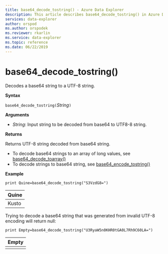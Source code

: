 ```yaml
---
title: base64_decode_tostring() - Azure Data Explorer
description: This article describes base64_decode_tostring() in Azure Data Explorer.
services: data-explorer
author: orspod
ms.author: orspodek
ms.reviewer: rkarlin
ms.service: data-explorer
ms.topic: reference
ms.date: 06/22/2019
---
```

# base64_decode_tostring()

Decodes a base64 string to a UTF-8 string.

**Syntax**

`base64_decode_tostring(`*String*`)`

**Arguments**

* *String*: Input string to be decoded from base64 to UTF8-8 string.

**Returns**

Returns UTF-8 string decoded from base64 string.

* To decode base64 strings to an array of long values, see [base64_decode_toarray()](base64_decode_toarrayfunction.md)
* To decode strings to base64 string, see [base64_encode_tostring()](base64_encode_tostringfunction.md)

**Example**

<!-- csl: https://help.kusto.windows.net:443/Samples -->
```kusto
print Quine=base64_decode_tostring("S3VzdG8=")
```

|Quine|
|-----|
|Kusto|

Trying to decode a base64 string that was generated from invalid UTF-8 encoding will return null:

<!-- csl: https://help.kusto.windows.net:443/Samples -->
```kusto
print Empty=base64_decode_tostring("U3RyaW5n0KHR0tGA0L7Rh9C60LA=")
```

|Empty|
|-----|
||
